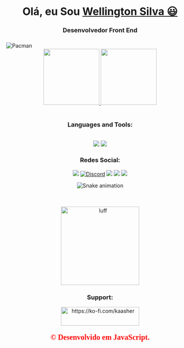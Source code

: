  <div>   
  <p align="center"> 
</body>
  <h1 align="center">
    Olá, eu Sou
    <a href="https://www.linkedin.com/in/wellington-silva-71180255/"> Wellington Silva 😃️</a>
  </h1>
    <h3 align="center">
    Desenvolvedor Front End <h3/>  </div>
    <img align="center" alt="Pacman" src="https://user-images.githubusercontent.com/74038190/212284100-561aa473-3905-4a80-b561-0d28506553ee.gif">

<div align="center">
  <a href="https://github.com/Well152">
    <img height="150em" src="https://github-readme-stats.vercel.app/api?username=Well152&count_private=true&include_all_commits=true&show_icons=true&theme=chartreuse-dark&hide_border=false&show_owner=true"/>
    <img height="150em" src="https://github-readme-stats.vercel.app/api/top-langs/?username=Well152&theme=chartreuse-dark&hide_border=false&&layout=compact"/>
  </a>
</div>
<br>
<div align="center">
  <h3>Languages and Tools:</h1> <br>
  <a href="https://html.spec.whatwg.org/multipage/" target="_blank"><img src="https://img.shields.io/badge/-HTML5-%23E34F26?style=for-the-badge&logo=html5&logoColor=white" target="_blank"></a>
  <a href="https://www.w3.org/Style/CSS/" target="_blank"><img src="https://img.shields.io/badge/-CSS-%231572B6?style=for-the-badge&logo=css3&logoColor=white" target="_blank"></a>
</div>

<div align="center">
  <h3>Redes Social:</h3>
<div align="center">
 
 <a href="https://github.com/seuusuario" target="_blank"><img src="https://img.shields.io/badge/-GitHub-%23181717?style=for-the-badge&logo=github&logoColor=white" target="_blank"></a>
  <a href="https://discord.gg/ykbFMrXdvC" target="_blank"><img src="https://img.shields.io/badge/Discord-5865F2?style=for-the-badge&logo=discord&logoColor=white" alt="Discord" target="_blank"></a>
  <a href="https://www.instagram.com/welll152_/" target="_blank"><img src="https://img.shields.io/badge/-Instagram-%23E4405F?style=for-the-badge&logo=instagram&logoColor=white" target="_blank"></a>
  <a href="https://www.linkedin.com/in/wellington-silva-71180255/" target="_blank"><img src="https://img.shields.io/badge/-LinkedIn-%230077B5?style=for-the-badge&logo=linkedin&logoColor=white" target="_blank"></a> 
  <a href="mailto:welligtonsilvadev@gmail.com"><img src="https://img.shields.io/badge/-Gmail-%23333?style=for-the-badge&logo=gmail&logoColor=white" target="_blank"></a>
</div>

<div align="center">

  ![Snake animation](https://github.com/danielbped/danielbped/blob/output/github-contribution-grid-snake.svg)
  
</div>

<br>
<br>
 <div style="display:inline_block"  <br>
   <img src="https://user-images.githubusercontent.com/74038190/212898774-0a96dc1d-c908-4ce8-9dd7-a71aab6e1c2b.gif" height="210" width="210" alt="luff" />
     
<div align="center">
  <h3>Support:</h3>
  <p>
    <a href="https://ko-fi.com/https://ko-fi.com/kaasher">
      <img src="https://cdn.ko-fi.com/cdn/kofi3.png?v=3" height="50" width="210" alt="https://ko-fi.com/kaasher" />
    </a>
  </p>
</div>

<div align="center">
  <p style="font-family: 'Lucida Handwriting', 'cursive'; font-size: 20px; color: #ff0000; font-weight: bold;">  © Desenvolvido em JavaScript.</p>
</div>


  



